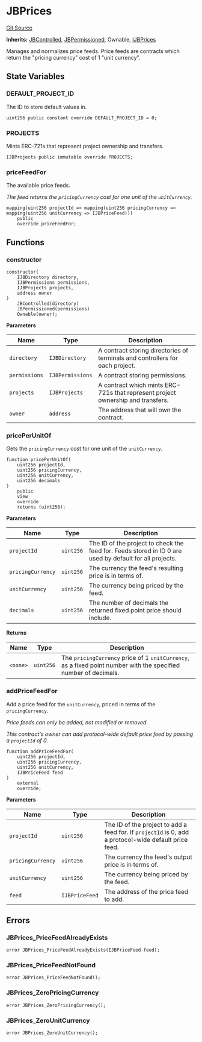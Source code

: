 # JBPrices
[Git Source](https://github.com/Bananapus/nana-core/blob/2998dca2fbd2658e2c8791d6dc8348147d69e28e/src/JBPrices.sol)

**Inherits:**
[JBControlled](/docs/dev/v4/api/core/abstract/JBControlled.md), [JBPermissioned](/docs/dev/v4/api/core/abstract/JBPermissioned.md), Ownable, [IJBPrices](/docs/dev/v4/api/core/interfaces/IJBPrices.md)

Manages and normalizes price feeds. Price feeds are contracts which return the "pricing currency" cost of 1
"unit currency".


## State Variables
### DEFAULT_PROJECT_ID
The ID to store default values in.


```solidity
uint256 public constant override DEFAULT_PROJECT_ID = 0;
```


### PROJECTS
Mints ERC-721s that represent project ownership and transfers.


```solidity
IJBProjects public immutable override PROJECTS;
```


### priceFeedFor
The available price feeds.

*The feed returns the `pricingCurrency` cost for one unit of the `unitCurrency`.*


```solidity
mapping(uint256 projectId => mapping(uint256 pricingCurrency => mapping(uint256 unitCurrency => IJBPriceFeed)))
    public
    override priceFeedFor;
```


## Functions
### constructor


```solidity
constructor(
    IJBDirectory directory,
    IJBPermissions permissions,
    IJBProjects projects,
    address owner
)
    JBControlled(directory)
    JBPermissioned(permissions)
    Ownable(owner);
```
**Parameters**

|Name|Type|Description|
|----|----|-----------|
|`directory`|`IJBDirectory`|A contract storing directories of terminals and controllers for each project.|
|`permissions`|`IJBPermissions`|A contract storing permissions.|
|`projects`|`IJBProjects`|A contract which mints ERC-721s that represent project ownership and transfers.|
|`owner`|`address`|The address that will own the contract.|


### pricePerUnitOf

Gets the `pricingCurrency` cost for one unit of the `unitCurrency`.


```solidity
function pricePerUnitOf(
    uint256 projectId,
    uint256 pricingCurrency,
    uint256 unitCurrency,
    uint256 decimals
)
    public
    view
    override
    returns (uint256);
```
**Parameters**

|Name|Type|Description|
|----|----|-----------|
|`projectId`|`uint256`|The ID of the project to check the feed for. Feeds stored in ID 0 are used by default for all projects.|
|`pricingCurrency`|`uint256`|The currency the feed's resulting price is in terms of.|
|`unitCurrency`|`uint256`|The currency being priced by the feed.|
|`decimals`|`uint256`|The number of decimals the returned fixed point price should include.|

**Returns**

|Name|Type|Description|
|----|----|-----------|
|`<none>`|`uint256`|The `pricingCurrency` price of 1 `unitCurrency`, as a fixed point number with the specified number of decimals.|


### addPriceFeedFor

Add a price feed for the `unitCurrency`, priced in terms of the `pricingCurrency`.

*Price feeds can only be added, not modified or removed.*

*This contract's owner can add protocol-wide default price feed by passing a `projectId` of 0.*


```solidity
function addPriceFeedFor(
    uint256 projectId,
    uint256 pricingCurrency,
    uint256 unitCurrency,
    IJBPriceFeed feed
)
    external
    override;
```
**Parameters**

|Name|Type|Description|
|----|----|-----------|
|`projectId`|`uint256`|The ID of the project to add a feed for. If `projectId` is 0, add a protocol-wide default price feed.|
|`pricingCurrency`|`uint256`|The currency the feed's output price is in terms of.|
|`unitCurrency`|`uint256`|The currency being priced by the feed.|
|`feed`|`IJBPriceFeed`|The address of the price feed to add.|


## Errors
### JBPrices_PriceFeedAlreadyExists

```solidity
error JBPrices_PriceFeedAlreadyExists(IJBPriceFeed feed);
```

### JBPrices_PriceFeedNotFound

```solidity
error JBPrices_PriceFeedNotFound();
```

### JBPrices_ZeroPricingCurrency

```solidity
error JBPrices_ZeroPricingCurrency();
```

### JBPrices_ZeroUnitCurrency

```solidity
error JBPrices_ZeroUnitCurrency();
```

